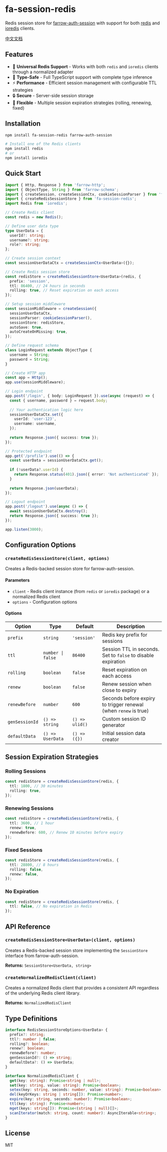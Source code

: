 # fa-session-redis

Redis session store for [farrow-auth-session](https://github.com/AisonSu/farrow-auth-session) with support for both [redis](https://github.com/redis/node-redis) and [ioredis](https://github.com/luin/ioredis) clients.

[中文文档](./README_CN.md)

## Features

- 🔄 **Universal Redis Support** - Works with both `redis` and `ioredis` clients through a normalized adapter
- 🎯 **Type-Safe** - Full TypeScript support with complete type inference
- ⚡ **Performance** - Efficient session management with configurable TTL strategies
- 🔒 **Secure** - Server-side session storage
- 🎨 **Flexible** - Multiple session expiration strategies (rolling, renewing, fixed)

## Installation

```bash
npm install fa-session-redis farrow-auth-session

# Install one of the Redis clients
npm install redis
# or
npm install ioredis
```

## Quick Start

```typescript
import { Http, Response } from 'farrow-http';
import { ObjectType, String } from 'farrow-schema';
import { createSession, createSessionCtx, cookieSessionParser } from 'farrow-auth-session';
import { createRedisSessionStore } from 'fa-session-redis';
import Redis from 'ioredis';

// Create Redis client
const redis = new Redis();

// Define user data type
type UserData = {
  userId?: string;
  username?: string;
  role?: string;
};

// Create session context
const sessionUserDataCtx = createSessionCtx<UserData>({});

// Create Redis session store
const redisStore = createRedisSessionStore<UserData>(redis, {
  prefix: 'session',
  ttl: 86400, // 24 hours in seconds
  rolling: true, // Reset expiration on each access
});

// Setup session middleware
const sessionMiddleware = createSession({
  sessionUserDataCtx,
  sessionParser: cookieSessionParser(),
  sessionStore: redisStore,
  autoSave: true,
  autoCreateOnMissing: true,
});

// Define request schema
class LoginRequest extends ObjectType {
  username = String;
  password = String;
}

// Create HTTP app
const app = Http();
app.use(sessionMiddleware);

// Login endpoint
app.post('/login', { body: LoginRequest }).use(async (request) => {
  const { username, password } = request.body;
  
  // Your authentication logic here
  sessionUserDataCtx.set({
    userId: 'user-123',
    username: username,
  });
  
  return Response.json({ success: true });
});

// Protected endpoint
app.get('/profile').use(() => {
  const userData = sessionUserDataCtx.get();
  
  if (!userData?.userId) {
    return Response.status(401).json({ error: 'Not authenticated' });
  }
  
  return Response.json(userData);
});

// Logout endpoint
app.post('/logout').use(async () => {
  await sessionUserDataCtx.destroy();
  return Response.json({ success: true });
});

app.listen(3000);
```

## Configuration Options

### `createRedisSessionStore(client, options)`

Creates a Redis-backed session store for farrow-auth-session.

#### Parameters

- `client` - Redis client instance (from `redis` or `ioredis` package) or a normalized Redis client
- `options` - Configuration options

#### Options

| Option | Type | Default | Description |
|--------|------|---------|-------------|
| `prefix` | `string` | `'session'` | Redis key prefix for sessions |
| `ttl` | `number \| false` | `86400` | Session TTL in seconds. Set to `false` to disable expiration |
| `rolling` | `boolean` | `false` | Reset expiration on each access |
| `renew` | `boolean` | `false` | Renew session when close to expiry |
| `renewBefore` | `number` | `600` | Seconds before expiry to trigger renewal (when `renew` is true) |
| `genSessionId` | `() => string` | `() => ulid()` | Custom session ID generator |
| `defaultData` | `() => UserData` | `() => ({})` | Initial session data creator |

## Session Expiration Strategies

### Rolling Sessions
```typescript
const redisStore = createRedisSessionStore(redis, {
  ttl: 1800, // 30 minutes
  rolling: true,
});
```

### Renewing Sessions
```typescript
const redisStore = createRedisSessionStore(redis, {
  ttl: 3600, // 1 hour
  renew: true,
  renewBefore: 600, // Renew 10 minutes before expiry
});
```

### Fixed Sessions
```typescript
const redisStore = createRedisSessionStore(redis, {
  ttl: 28800, // 8 hours
  rolling: false,
  renew: false,
});
```

### No Expiration
```typescript
const redisStore = createRedisSessionStore(redis, {
  ttl: false, // No expiration in Redis
});
```

## API Reference

### `createRedisSessionStore<UserData>(client, options)`

Creates a Redis-backed session store implementing the `SessionStore` interface from farrow-auth-session.

**Returns:** `SessionStore<UserData, string>`

### `createNormalizedRedisClient(client)`

Creates a normalized Redis client that provides a consistent API regardless of the underlying Redis client library.

**Returns:** `NormalizedRedisClient`


## Type Definitions

```typescript
interface RedisSessionStoreOptions<UserData> {
  prefix?: string;
  ttl?: number | false;
  rolling?: boolean;
  renew?: boolean;
  renewBefore?: number;
  genSessionId?: () => string;
  defaultData?: () => UserData;
}

interface NormalizedRedisClient {
  get(key: string): Promise<string | null>;
  set(key: string, value: string): Promise<boolean>;
  setex(key: string, seconds: number, value: string): Promise<boolean>;
  del(keyOrKeys: string | string[]): Promise<number>;
  expire(key: string, seconds: number): Promise<boolean>;
  ttl(key: string): Promise<number>;
  mget(keys: string[]): Promise<(string | null)[]>;
  scanIterator(match: string, count: number): AsyncIterable<string>;
}
```

## License

MIT